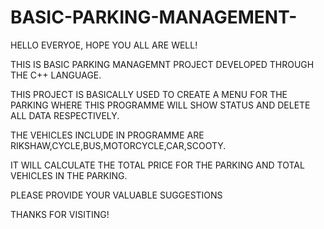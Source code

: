 # BASIC-PARKING-MANAGEMENT-

HELLO EVERYOE,
HOPE YOU ALL ARE WELL!

THIS IS BASIC PARKING MANAGEMNT PROJECT DEVELOPED THROUGH THE C++ LANGUAGE. 

THIS PROJECT IS BASICALLY USED  TO CREATE A MENU FOR THE PARKING WHERE THIS PROGRAMME WILL SHOW STATUS AND DELETE ALL DATA RESPECTIVELY.

THE VEHICLES INCLUDE IN PROGRAMME ARE RIKSHAW,CYCLE,BUS,MOTORCYCLE,CAR,SCOOTY.

IT WILL CALCULATE THE TOTAL PRICE FOR THE PARKING AND TOTAL VEHICLES IN THE PARKING.

PLEASE PROVIDE YOUR VALUABLE SUGGESTIONS

THANKS FOR VISITING!
